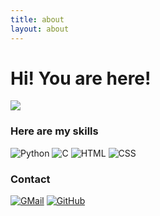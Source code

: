 ```yaml
---
title: about
layout: about
---
```

# Hi! You are here!

<img align="center" src="https://github-readme-stats.vercel.app/api?username=gyj1109&show_icons=true&hide_border=true" />

### Here are my skills

![Python](https://img.shields.io/badge/python-%233776AB.svg?&style=for-the-badge&logo=python&logoColor=white)
![C](https://img.shields.io/badge/c%20-%2300599C.svg?&style=for-the-badge&logo=c&logoColor=white)
![HTML](https://img.shields.io/badge/html5%20-%23E34F26.svg?&style=for-the-badge&logo=html5&logoColor=white)
![CSS](https://img.shields.io/badge/css3%20-%231572B6.svg?&style=for-the-badge&logo=css3&logoColor=white)
![]()
![]()
![]()
![]()
![]()


### Contact

[![GMail](https://img.shields.io/badge/gmail-D14836?&style=for-the-badge&logo=gmail&logoColor=white)](mailto:i@potat0.cc)
[![GitHub](https://img.shields.io/badge/github-%23100000.svg?&style=for-the-badge&logo=github&logoColor=white)](https://github.com/potat0)

